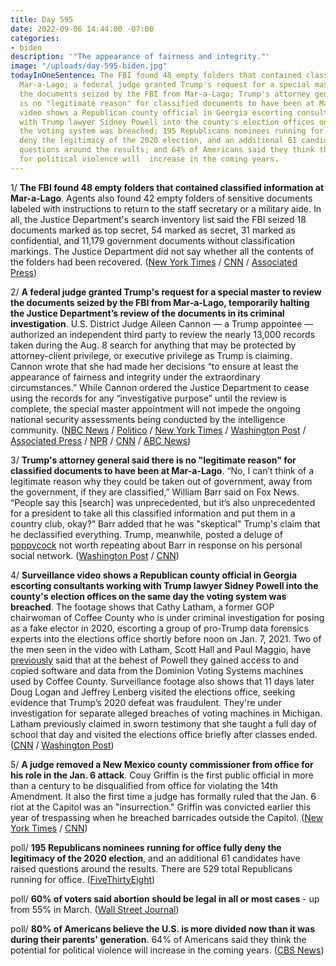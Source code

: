```yaml
---
title: Day 595
date: 2022-09-06 14:44:00 -07:00
categories:
- biden
description: '"The appearance of fairness and integrity."'
image: "/uploads/day-595-biden.jpg"
todayInOneSentence: The FBI found 48 empty folders that contained classified information  at
  Mar-a-Lago; a federal judge granted Trump's request for a special master to review
  the documents seized by the FBI from Mar-a-Lago; Trump's attorney general said there
  is no "legitimate reason" for classified documents to have been at Mar-a-Lago; surveillance
  video shows a Republican county official in Georgia escorting consultants working
  with Trump lawyer Sidney Powell into the county's election offices on the same day
  the voting system was breached; 195 Republicans nominees running for office fully
  deny the legitimacy of the 2020 election, and an additional 61 candidates have raised
  questions around the results; and 64% of Americans said they think the potential
  for political violence will  increase in the coming years.
---
```


1/ **The FBI found 48 empty folders that contained classified information  at Mar-a-Lago**. Agents also found 42 empty folders of sensitive documents labeled with instructions to return to the staff secretary or a military aide. In all, the Justice Department's search inventory list said the FBI seized 18 documents marked as top secret, 54 marked as secret, 31 marked as confidential, and 11,179 government documents without classification markings. The Justice Department did not say whether all the contents of the folders had been recovered. ([New York Times](https://www.nytimes.com/2022/09/02/us/politics/trump-fbi-folders-classified.html) / [CNN](https://www.cnn.com/2022/09/02/politics/judge-releases-full-detailed-inventory-from-the-mar-a-lago-search/index.html) / [Associated Press](https://apnews.com/article/donald-trump-mar-a-lago-government-and-politics-6bd103a8e418166b17a34d77e8d9102d))

2/ **A federal judge granted Trump's request for a special master to review the documents seized by the FBI from Mar-a-Lago, temporarily halting the Justice Department’s review of the documents in its criminal investigation**. U.S. District Judge Aileen Cannon — a Trump appointee — authorized an independent third party to review the nearly 13,000 records taken during the Aug. 8 search for anything that may be protected by attorney-client privilege, or executive privilege as Trump is claiming. Cannon wrote that she had made her decisions “to ensure at least the appearance of fairness and integrity under the extraordinary circumstances.” While Cannon ordered the Justice Department to cease using the records for any “investigative purpose” until the review is complete, the special master appointment will not impede the ongoing national security assessments being conducted by the intelligence community. ([NBC News](https://www.nbcnews.com/politics/judge-grants-trumps-request-special-master-rcna46321) / [Politico](https://www.politico.com/news/2022/09/05/special-master-mar-a-lago-documents-00054814) / [New York Times](https://www.nytimes.com/2022/09/05/us/politics/trump-special-master.html) / [Washington Post](https://www.washingtonpost.com/national-security/2022/09/05/trump-special-master-documents/) / [Associated Press](https://apnews.com/article/donald-trump-mar-a-lago-government-and-politics-bc980316f80f88620b92e5666f96251c) / [NPR](https://www.npr.org/2022/09/05/1120885510/doj-trump-special-master-judge) / [CNN](https://www.cnn.com/2022/09/05/politics/trump-special-master-mar-a-lago-ruling/index.html) / [ABC News](https://abcnews.go.com/Politics/judge-grants-donald-trumps-request-special-master-halts/story?id=89361883))

3/ **Trump's attorney general said there is no "legitimate reason" for classified documents to have been at Mar-a-Lago**. “No, I can’t think of a legitimate reason why they could be taken out of government, away from the government, if they are classified,” William Barr said on Fox News. “People say this \[search\] was unprecedented, but it’s also unprecedented for a president to take all this classified information and put them in a country club, okay?” Barr added that he was "skeptical" Trump's claim that he declassified everything. Trump, meanwhile, posted a deluge of [poppycock](https://www.axios.com/2022/09/03/donald-trump-bill-bar-mar-a-lago) not worth repeating about Barr in response on his personal social network. ([Washington Post](https://www.washingtonpost.com/politics/2022/09/02/trump-fbi-search-classified-documents-barr/) / [CNN](https://www.cnn.com/2022/09/02/politics/barr-trump-documents-fox/index.html))

4/ **Surveillance video shows a Republican county official in Georgia escorting consultants working with Trump lawyer Sidney Powell into the county's election offices on the same day the voting system was breached**. The footage shows that Cathy Latham, a former GOP chairwoman of Coffee County who is under criminal investigation for posing as a fake elector in 2020, escorting a group of pro-Trump data forensics experts into the elections office shortly before noon on Jan. 7, 2021. Two of the men seen in the video with Latham, Scott Hall and Paul Maggio, have [previously](https://whatthefuckjusthappenedtoday.com/2022/08/23/day-581/#3-elections-systems-data-obtained-by) said that at the behest of Powell they gained access to and copied software and data from the Dominion Voting Systems machines used by Coffee County. Surveillance footage also shows that 11 days later Doug Logan and Jeffrey Lenberg visited the elections office, seeking evidence that Trump’s 2020 defeat was fraudulent. They're under investigation for separate alleged breaches of voting machines in Michigan. Latham previously claimed in sworn testimony that she taught a full day of school that day and visited the elections office briefly after classes ended. ([CNN](https://www.cnn.com/2022/09/06/politics/surveillance-video-voting-machine-breach-coffee-county-georgia/index.html) / [Washington Post](https://www.washingtonpost.com/investigations/2022/09/06/coffee-county-georgia-breach-logan/))

5/ **A judge removed a New Mexico county commissioner from office for his role in the Jan. 6 attack**. Couy Griffin is the first public official in more than a century to be disqualified from office for violating the 14th Amendment. It also the first time a judge has formally ruled that the Jan. 6 riot at the Capitol was an "insurrection." Griffin was convicted earlier this year of trespassing when he breached barricades outside the Capitol. ([New York Times](https://www.nytimes.com/2022/09/06/us/politics/jan-6-griffin-insurrection.html) / [CNN](https://www.cnn.com/2022/09/06/politics/couy-griffin-new-mexico-january-6/index.html))

poll/ **195 Republicans nominees running for office fully deny the legitimacy of the 2020 election**, and an additional 61 candidates have raised questions around the results. There are 529 total Republicans running for office. ([FiveThirtyEight](https://projects.fivethirtyeight.com/republicans-trump-election-fraud/))

poll/ **60% of voters said abortion should be legal in all or most cases** - up from 55% in March. ([Wall Street Journal](https://www.wsj.com/articles/support-for-legalized-abortion-grows-since-dobbs-ruling-wsj-poll-shows-11662210020?mod=djemalertNEWS))

poll/ **80% of Americans believe the U.S. is more divided now than it was during their parents' generation**. 64% of Americans said they think the potential for political violence will  increase in the coming years. ([CBS News](https://www.cbsnews.com/news/political-violence-opinion-poll-2022-09-05/))